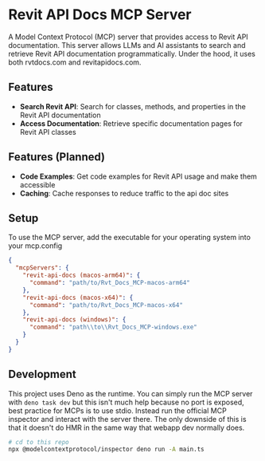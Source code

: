# Revit API Docs MCP Server

A Model Context Protocol (MCP) server that provides access to Revit API
documentation. This server allows LLMs and AI assistants to search and retrieve
Revit API documentation programmatically. Under the hood, it uses both rvtdocs.com and revitapidocs.com. 

## Features

- **Search Revit API**: Search for classes, methods, and properties in the Revit
  API documentation
- **Access Documentation**: Retrieve specific documentation pages for Revit API
  classes

## Features (Planned)

- **Code Examples**: Get code examples for Revit API usage and make them accessible
- **Caching**: Cache responses to reduce traffic to the api doc sites

## Setup

To use the MCP server, add the executable for your operating system into your mcp.config

```json
{
  "mcpServers": {
    "revit-api-docs (macos-arm64)": {
      "command": "path/to/Rvt_Docs_MCP-macos-arm64"
    },
    "revit-api-docs (macos-x64)": {
      "command": "path/to/Rvt_Docs_MCP-macos-x64"
    },
    "revit-api-docs (windows)": {
      "command": "path\\to\\Rvt_Docs_MCP-windows.exe"
    }
  }
}
```

## Development

This project uses Deno as the runtime. You can simply run the MCP server with `deno task dev` but 
this isn't much help because no port is exposed, best practice for MCPs is to use stdio. Instead 
run the official MCP inspector and interact with the server there. The only downside of this is that it 
doesn't do HMR in the same way that webapp dev normally does.

```bash
# cd to this repo
npx @modelcontextprotocol/inspector deno run -A main.ts
```
